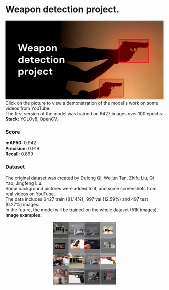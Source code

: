 # Weapon detection project.
[![Clickable](preview_v2.png)](https://youtu.be/bor4XYdBg1k)
Click on the picture to view a demonstration of the model's work on some videos from YouTube.\
The first version of the model was trained on 6427 images over 100 epochs.\
**Stack:** YOLOv8, OpenCV. 
### Score
**mAP50:** 0.942\
**Precision:** 0.918\
**Recall:** 0.899
### Dataset
The [original](https://arxiv.org/abs/2105.01058) dataset was created by Delong Qi, Weijun Tan, Zhifu Liu, Qi Yao, Jingfeng Liu.\
Some background pictures were added to it, and some screenshots from real videos on YouTube.\
The data includes 6427 train (81.14%), 997 val (12.59%) and 497 test (6.27%) images.\
In the future, the model will be trained on the whole dataset (51K images).\
**Image examples:**
<p align="center">
<img src="rep_images/train_batch36181.jpg" height="200" ></p>